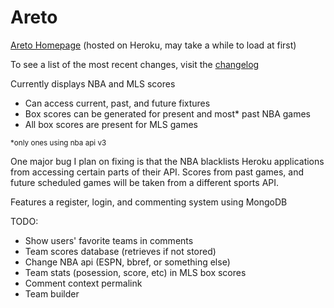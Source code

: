 # Areto

[Areto Homepage](https://areto.herokuapp.com) (hosted on Heroku, may take a while to load at first)

To see a list of the most recent changes, visit the [changelog](https://github.com/Darrick-Oliver/areto/wiki/Changelog)

Currently displays NBA and MLS scores

- Can access current, past, and future fixtures
- Box scores can be generated for present and most\* past NBA games
- All box scores are present for MLS games

<sub>\*only ones using nba api v3<sub>

One major bug I plan on fixing is that the NBA blacklists Heroku applications from accessing certain parts of their API. Scores from past games, and future scheduled games will be taken from a different sports API.

Features a register, login, and commenting system using MongoDB

TODO:

- Show users' favorite teams in comments
- Team scores database (retrieves if not stored)
- Change NBA api (ESPN, bbref, or something else)
- Team stats (posession, score, etc) in MLS box scores
- Comment context permalink
- Team builder
